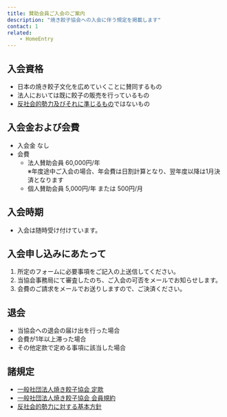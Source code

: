 ```yaml
---
title: 賛助会員ご入会のご案内
description: "焼き餃子協会への入会に伴う規定を掲載します"
contact: 1
related:
    - HomeEntry
---
```

## 入会資格

- 日本の焼き餃子文化を広めていくことに賛同するもの
- 法人においては既に餃子の販売を行っているもの
- [反社会的勢力及びそれに準じるもの](antisocialist)ではないもの

## 入会金および会費

- 入会金 なし
- 会費
    - 法人賛助会員 60,000円/年<br /><span class="text-xs">※年度途中ご入会の場合、年会費は日割計算となり、翌年度以降は1月決済となります</span>
    - 個人賛助会員 5,000円/年 または 500円/月

## 入会時期

- 入会は随時受け付けています。

## 入会申し込みにあたって

1. 所定のフォームに必要事項をご記入の上送信してください。
2. 当協会事務局にて審査したのち、ご入会の可否をメールでお知らせします。
3. 会費のご請求をメールでお送りしますので、ご決済ください。

## 退会

- 当協会への退会の届け出を行った場合
- 会費が1年以上滞った場合
- その他定款で定める事項に該当した場合

## 諸規定

- [一般社団法人焼き餃子協会 定款](statute)
- [一般社団法人焼き餃子協会 会員規約](membership)
- [反社会的勢力に対する基本方針](antisocialist)
